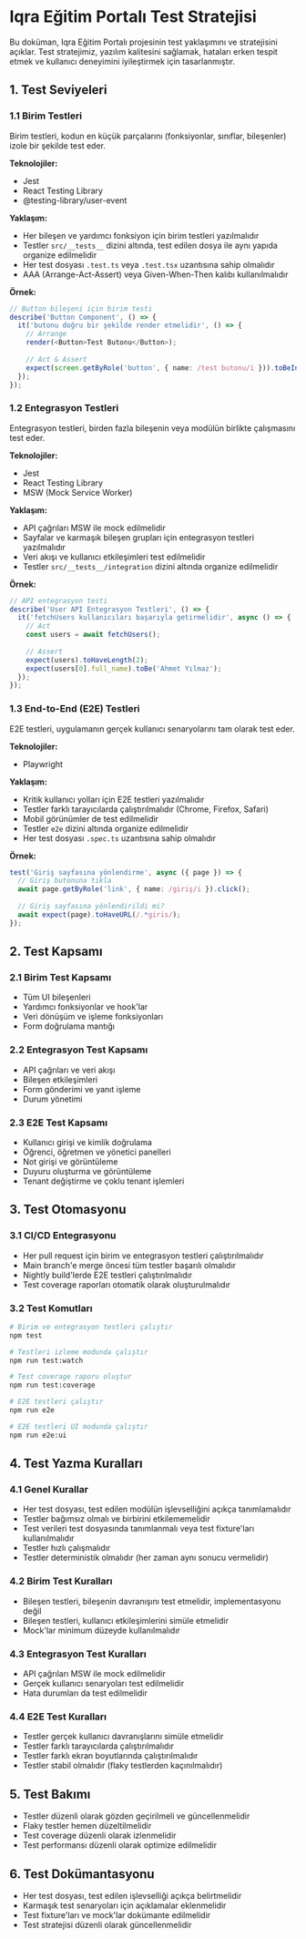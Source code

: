 # Iqra Eğitim Portalı Test Stratejisi

Bu doküman, Iqra Eğitim Portalı projesinin test yaklaşımını ve stratejisini açıklar. Test stratejimiz, yazılım kalitesini sağlamak, hataları erken tespit etmek ve kullanıcı deneyimini iyileştirmek için tasarlanmıştır.

## 1. Test Seviyeleri

### 1.1 Birim Testleri

Birim testleri, kodun en küçük parçalarını (fonksiyonlar, sınıflar, bileşenler) izole bir şekilde test eder.

**Teknolojiler:**
- Jest
- React Testing Library
- @testing-library/user-event

**Yaklaşım:**
- Her bileşen ve yardımcı fonksiyon için birim testleri yazılmalıdır
- Testler `src/__tests__` dizini altında, test edilen dosya ile aynı yapıda organize edilmelidir
- Her test dosyası `.test.ts` veya `.test.tsx` uzantısına sahip olmalıdır
- AAA (Arrange-Act-Assert) veya Given-When-Then kalıbı kullanılmalıdır

**Örnek:**
```typescript
// Button bileşeni için birim testi
describe('Button Component', () => {
  it('butonu doğru bir şekilde render etmelidir', () => {
    // Arrange
    render(<Button>Test Butonu</Button>);
    
    // Act & Assert
    expect(screen.getByRole('button', { name: /test butonu/i })).toBeInTheDocument();
  });
});
```

### 1.2 Entegrasyon Testleri

Entegrasyon testleri, birden fazla bileşenin veya modülün birlikte çalışmasını test eder.

**Teknolojiler:**
- Jest
- React Testing Library
- MSW (Mock Service Worker)

**Yaklaşım:**
- API çağrıları MSW ile mock edilmelidir
- Sayfalar ve karmaşık bileşen grupları için entegrasyon testleri yazılmalıdır
- Veri akışı ve kullanıcı etkileşimleri test edilmelidir
- Testler `src/__tests__/integration` dizini altında organize edilmelidir

**Örnek:**
```typescript
// API entegrasyon testi
describe('User API Entegrasyon Testleri', () => {
  it('fetchUsers kullanıcıları başarıyla getirmelidir', async () => {
    // Act
    const users = await fetchUsers();
    
    // Assert
    expect(users).toHaveLength(2);
    expect(users[0].full_name).toBe('Ahmet Yılmaz');
  });
});
```

### 1.3 End-to-End (E2E) Testleri

E2E testleri, uygulamanın gerçek kullanıcı senaryolarını tam olarak test eder.

**Teknolojiler:**
- Playwright

**Yaklaşım:**
- Kritik kullanıcı yolları için E2E testleri yazılmalıdır
- Testler farklı tarayıcılarda çalıştırılmalıdır (Chrome, Firefox, Safari)
- Mobil görünümler de test edilmelidir
- Testler `e2e` dizini altında organize edilmelidir
- Her test dosyası `.spec.ts` uzantısına sahip olmalıdır

**Örnek:**
```typescript
test('Giriş sayfasına yönlendirme', async ({ page }) => {
  // Giriş butonuna tıkla
  await page.getByRole('link', { name: /giriş/i }).click();
  
  // Giriş sayfasına yönlendirildi mi?
  await expect(page).toHaveURL(/.*giris/);
});
```

## 2. Test Kapsamı

### 2.1 Birim Test Kapsamı

- Tüm UI bileşenleri
- Yardımcı fonksiyonlar ve hook'lar
- Veri dönüşüm ve işleme fonksiyonları
- Form doğrulama mantığı

### 2.2 Entegrasyon Test Kapsamı

- API çağrıları ve veri akışı
- Bileşen etkileşimleri
- Form gönderimi ve yanıt işleme
- Durum yönetimi

### 2.3 E2E Test Kapsamı

- Kullanıcı girişi ve kimlik doğrulama
- Öğrenci, öğretmen ve yönetici panelleri
- Not girişi ve görüntüleme
- Duyuru oluşturma ve görüntüleme
- Tenant değiştirme ve çoklu tenant işlemleri

## 3. Test Otomasyonu

### 3.1 CI/CD Entegrasyonu

- Her pull request için birim ve entegrasyon testleri çalıştırılmalıdır
- Main branch'e merge öncesi tüm testler başarılı olmalıdır
- Nightly build'lerde E2E testleri çalıştırılmalıdır
- Test coverage raporları otomatik olarak oluşturulmalıdır

### 3.2 Test Komutları

```bash
# Birim ve entegrasyon testleri çalıştır
npm test

# Testleri izleme modunda çalıştır
npm run test:watch

# Test coverage raporu oluştur
npm run test:coverage

# E2E testleri çalıştır
npm run e2e

# E2E testleri UI modunda çalıştır
npm run e2e:ui
```

## 4. Test Yazma Kuralları

### 4.1 Genel Kurallar

- Her test dosyası, test edilen modülün işlevselliğini açıkça tanımlamalıdır
- Testler bağımsız olmalı ve birbirini etkilememelidir
- Test verileri test dosyasında tanımlanmalı veya test fixture'ları kullanılmalıdır
- Testler hızlı çalışmalıdır
- Testler deterministik olmalıdır (her zaman aynı sonucu vermelidir)

### 4.2 Birim Test Kuralları

- Bileşen testleri, bileşenin davranışını test etmelidir, implementasyonu değil
- Bileşen testleri, kullanıcı etkileşimlerini simüle etmelidir
- Mock'lar minimum düzeyde kullanılmalıdır

### 4.3 Entegrasyon Test Kuralları

- API çağrıları MSW ile mock edilmelidir
- Gerçek kullanıcı senaryoları test edilmelidir
- Hata durumları da test edilmelidir

### 4.4 E2E Test Kuralları

- Testler gerçek kullanıcı davranışlarını simüle etmelidir
- Testler farklı tarayıcılarda çalıştırılmalıdır
- Testler farklı ekran boyutlarında çalıştırılmalıdır
- Testler stabil olmalıdır (flaky testlerden kaçınılmalıdır)

## 5. Test Bakımı

- Testler düzenli olarak gözden geçirilmeli ve güncellenmelidir
- Flaky testler hemen düzeltilmelidir
- Test coverage düzenli olarak izlenmelidir
- Test performansı düzenli olarak optimize edilmelidir

## 6. Test Dokümantasyonu

- Her test dosyası, test edilen işlevselliği açıkça belirtmelidir
- Karmaşık test senaryoları için açıklamalar eklenmelidir
- Test fixture'ları ve mock'lar dokümante edilmelidir
- Test stratejisi düzenli olarak güncellenmelidir 